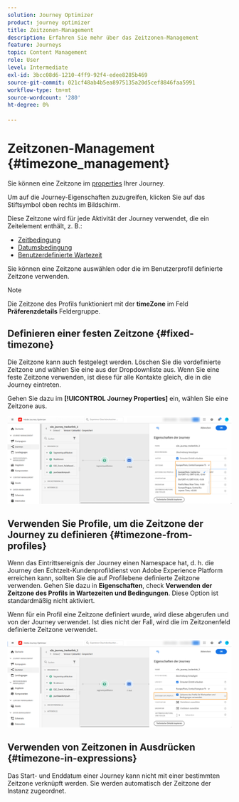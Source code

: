 ```yaml
---
solution: Journey Optimizer
product: journey optimizer
title: Zeitzonen-Management
description: Erfahren Sie mehr über das Zeitzonen-Management
feature: Journeys
topic: Content Management
role: User
level: Intermediate
exl-id: 3bcc08d6-1210-4ff9-92f4-edee8285b469
source-git-commit: 021cf48ab4b5ea8975135a20d5cef8846faa5991
workflow-type: tm+mt
source-wordcount: '280'
ht-degree: 0%

---
```


# Zeitzonen-Management {#timezone_management}

Sie können eine Zeitzone im [properties](../building-journeys/journey-gs.md#change-properties) Ihrer Journey.

Um auf die Journey-Eigenschaften zuzugreifen, klicken Sie auf das Stiftsymbol oben rechts im Bildschirm.

Diese Zeitzone wird für jede Aktivität der Journey verwendet, die ein Zeitelement enthält, z. B.:

* [Zeitbedingung](../building-journeys/condition-activity.md#time_condition)
* [Datumsbedingung](../building-journeys/condition-activity.md#date_condition)
* [Benutzerdefinierte Wartezeit](../building-journeys/wait-activity.md#custom)

<!--
* [Fixed date wait](../building-journeys/wait-activity.md#fixed_date)
-->

Sie können eine Zeitzone auswählen oder die im Benutzerprofil definierte Zeitzone verwenden.

>[!NOTE]
>
>Die Zeitzone des Profils funktioniert mit der **timeZone** im Feld **Präferenzdetails** Feldergruppe.

## Definieren einer festen Zeitzone {#fixed-timezone}

Die Zeitzone kann auch festgelegt werden. Löschen Sie die vordefinierte Zeitzone und wählen Sie eine aus der Dropdownliste aus. Wenn Sie eine feste Zeitzone verwenden, ist diese für alle Kontakte gleich, die in die Journey eintreten.

Gehen Sie dazu im **[!UICONTROL Journey Properties]** ein, wählen Sie eine Zeitzone aus.

![](assets/journey72.png)

## Verwenden Sie Profile, um die Zeitzone der Journey zu definieren {#timezone-from-profiles}

Wenn das Eintrittsereignis der Journey einen Namespace hat, d. h. die Journey den Echtzeit-Kundenprofildienst von Adobe Experience Platform erreichen kann, sollten Sie die auf Profilebene definierte Zeitzone verwenden. Gehen Sie dazu in **Eigenschaften**, check **Verwenden der Zeitzone des Profils in Wartezeiten und Bedingungen**. Diese Option ist standardmäßig nicht aktiviert.

Wenn für ein Profil eine Zeitzone definiert wurde, wird diese abgerufen und von der Journey verwendet. Ist dies nicht der Fall, wird die im Zeitzonenfeld definierte Zeitzone verwendet.

![](assets/journey73.png)

## Verwenden von Zeitzonen in Ausdrücken {#timezone-in-expressions}

Das Start- und Enddatum einer Journey kann nicht mit einer bestimmten Zeitzone verknüpft werden. Sie werden automatisch der Zeitzone der Instanz zugeordnet.
